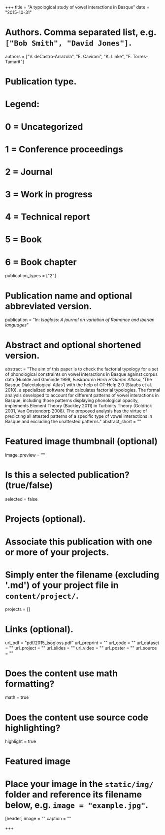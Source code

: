 +++
title = "A typological study of vowel interactions in Basque"
date = "2015-10-31"

# Authors. Comma separated list, e.g. `["Bob Smith", "David Jones"]`.
authors = ["V. deCastro-Arrazola", "E. Cavirani", "K. Linke", "F. Torres-Tamarit"]

# Publication type.
# Legend:
# 0 = Uncategorized
# 1 = Conference proceedings
# 2 = Journal
# 3 = Work in progress
# 4 = Technical report
# 5 = Book
# 6 = Book chapter
publication_types = ["2"]

# Publication name and optional abbreviated version.
publication = "In: *Isogloss: A journal on variation of Romance and Iberian languages*"

# Abstract and optional shortened version.
abstract = "The aim of this paper is to check the factorial typology for a set of phonological constraints on vowel interactions in Basque against corpus data (Hualde and Gaminde 1998, *Euskararen Herri Hizkeren Atlasa*, ‘The Basque Dialectological Atlas’) with the help of OT-Help 2.0 (Staubs et al. 2010), a specialized software that calculates factorial typologies. The formal analysis developed to account for different patterns of vowel interactions in Basque, including those patterns displaying phonological opacity, implements Element Theory (Backley 2011) in Turbidity Theory (Goldrick 2001, Van Oostendorp 2008). The proposed analysis has the virtue of predicting all attested patterns of a specific type of vowel interactions in Basque and excluding the unattested patterns."
abstract_short = ""

# Featured image thumbnail (optional)
image_preview = ""

# Is this a selected publication? (true/false)
selected = false

# Projects (optional).
#   Associate this publication with one or more of your projects.
#   Simply enter the filename (excluding '.md') of your project file in `content/project/`.
projects = []

# Links (optional).
url_pdf = "pdf/2015_isogloss.pdf"
url_preprint = ""
url_code = ""
url_dataset = ""
url_project = ""
url_slides = ""
url_video = ""
url_poster = ""
url_source = ""

# Does the content use math formatting?
math = true

# Does the content use source code highlighting?
highlight = true

# Featured image
# Place your image in the `static/img/` folder and reference its filename below, e.g. `image = "example.jpg"`.
[header]
image = ""
caption = ""

+++

<!--
More detail can easily be written here using *Markdown* and $\rm \LaTeX$ math code.
-->
